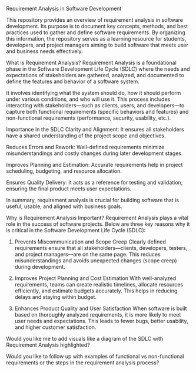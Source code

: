 Requirement Analysis in Software Development

This repository provides an overview of requirement analysis in software development. Its purpose is to document key concepts, methods, and best practices used to gather and define software requirements. By organizing this information, the repository serves as a learning resource for students, developers, and project managers aiming to build software that meets user and business needs effectively.

What is Requirement Analysis?
Requirement Analysis is a foundational phase in the Software Development Life Cycle (SDLC) where the needs and expectations of stakeholders are gathered, analyzed, and documented to define the features and behavior of a software system.

It involves identifying what the system should do, how it should perform under various conditions, and who will use it. This process includes interacting with stakeholders—such as clients, users, and developers—to capture both functional requirements (specific behaviors and features) and non-functional requirements (performance, security, usability, etc.).

Importance in the SDLC
Clarity and Alignment: It ensures all stakeholders have a shared understanding of the project scope and objectives.

Reduces Errors and Rework: Well-defined requirements minimize misunderstandings and costly changes during later development stages.

Improves Planning and Estimation: Accurate requirements help in project scheduling, budgeting, and resource allocation.

Ensures Quality Delivery: It acts as a reference for testing and validation, ensuring the final product meets user expectations.

In summary, requirement analysis is crucial for building software that is useful, usable, and aligned with business goals.

Why is Requirement Analysis Important?
Requirement Analysis plays a vital role in the success of software projects. Below are three key reasons why it is critical in the Software Development Life Cycle (SDLC):

1. Prevents Miscommunication and Scope Creep
Clearly defined requirements ensure that all stakeholders—clients, developers, testers, and project managers—are on the same page. This reduces misunderstandings and avoids unexpected changes (scope creep) during development.

2. Improves Project Planning and Cost Estimation
With well-analyzed requirements, teams can create realistic timelines, allocate resources efficiently, and estimate budgets accurately. This helps in reducing delays and staying within budget.

3. Enhances Product Quality and User Satisfaction
When software is built based on thoroughly analyzed requirements, it is more likely to meet user needs and expectations. This leads to fewer bugs, better usability, and higher customer satisfaction.

Would you like me to add visuals like a diagram of the SDLC with Requirement Analysis highlighted?

Would you like to follow up with examples of functional vs non-functional requirements or the steps in the requirement analysis process?
